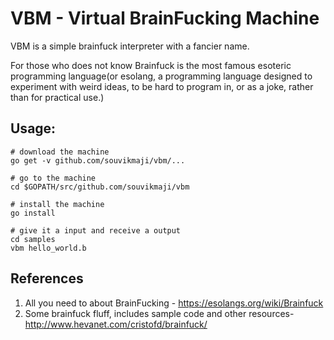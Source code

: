 # VBM - Virtual BrainFucking Machine

VBM is a simple brainfuck interpreter with a fancier name.

For those who does not know Brainfuck is the most famous esoteric programming language(or esolang, a programming language designed to experiment with weird ideas, to be hard to program in, or as a joke, rather than for practical use.)

## Usage:

```shell
# download the machine
go get -v github.com/souvikmaji/vbm/...

# go to the machine
cd $GOPATH/src/github.com/souvikmaji/vbm

# install the machine
go install

# give it a input and receive a output
cd samples
vbm hello_world.b
```

## References
1. All you need to about BrainFucking - <https://esolangs.org/wiki/Brainfuck>
2. Some brainfuck fluff, includes sample code and other resources- <http://www.hevanet.com/cristofd/brainfuck/>
